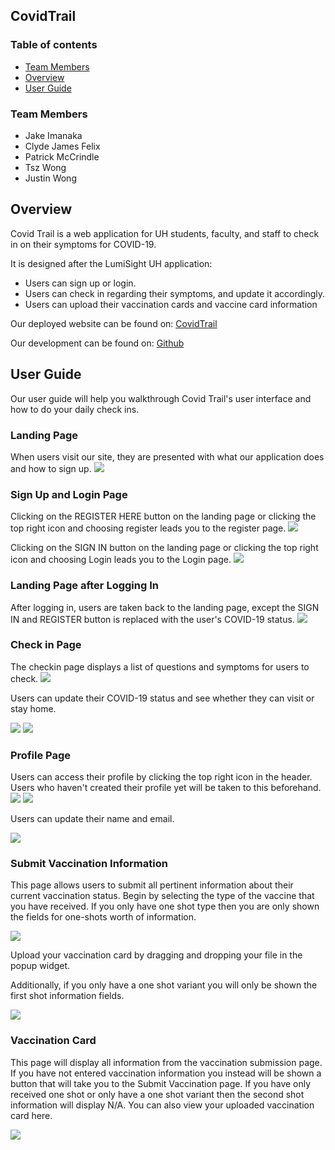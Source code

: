 ## CovidTrail

### Table of contents

* [Team Members](#team-members)
* [Overview](#overview)
* [User Guide](#user-guide)

### Team Members
* Jake Imanaka
* Clyde James Felix
* Patrick McCrindle
* Tsz Wong
* Justin Wong

## Overview

Covid Trail is a web application for UH students, faculty, and staff to check in on their symptoms for COVID-19.

It is designed after the LumiSight UH application:

* Users can sign up or login.
* Users can check in regarding their symptoms, and update it accordingly.
* Users can upload their vaccination cards and vaccine card information

Our deployed website can be found on: [CovidTrail](https://covidtrail.meteorapp.com)

Our development can be found on: [Github](https://github.com/CovidTrail/covidtrail)

## User Guide

Our user guide will help you walkthrough Covid Trail's user interface and how to do your daily check ins.

### Landing Page

When users visit our site, they are presented with what our application does and how to sign up.
![](images/landing.PNG)

### Sign Up and Login Page

Clicking on the REGISTER HERE button on the landing page or clicking the top right icon and choosing register leads you to the register page.
![](images/register.PNG)

Clicking on the SIGN IN button on the landing page or clicking the top right icon and choosing Login leads you to the Login page.
![](images/login.PNG)

### Landing Page after Logging In

After logging in, users are taken back to the landing page, except the SIGN IN and REGISTER button is replaced with the user's COVID-19 status.
![](images/landingLoggedIn.PNG)

### Check in Page

The checkin page displays a list of questions and symptoms for users to check.
![](images/checkIn.PNG)

Users can update their COVID-19 status and see whether they can visit or stay home.

![](images/approved.PNG)
![](images/declined.PNG)

### Profile Page

Users can access their profile by clicking the top right icon in the header.
Users who haven't created their profile yet will be taken to this beforehand.
![](images/newProfile.PNG)
![](images/newProfile2.PNG)

Users can update their name and email.

![](images/profile.PNG)

### Submit Vaccination Information

This page allows users to submit all pertinent information about their current vaccination status. Begin by selecting the type of the vaccine that you have received. If you only have one shot type then you are only shown the fields for one-shots worth of information.

![](images/moderna.PNG)

Upload your vaccination card by dragging and dropping your file in the popup widget.



Additionally, if you only have a one shot variant you will only be shown the first shot information fields.

![](images/johnson_and_johnson.PNG)



### Vaccination Card

This page will display all information from the vaccination submission page. If you have not entered vaccination information you instead will be shown a button that will take you to the Submit Vaccination page. If you have only received one shot or only have a one shot variant then the second shot information will display N/A. You can also view your uploaded vaccination card here. 


![](images/vax_card_updated.PNG)






